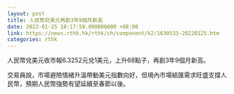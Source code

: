 ```yaml
---
layout: post
title: 人民幣兌美元再創3年9個月新高
date: 2022-01-25 18:17:59.000000000 +08:00
link: https://news.rthk.hk/rthk/ch/component/k2/1630533-20220125.htm
categories: rthk
---
```


人民幣兌美元收市報6.3252元兌1美元，上升68點子，再創3年9個月新高。

交易員說，市場避險情緒升溫帶動美元指數向好，但境內市場結匯需求旺盛支撐人民幣，預期人民幣強勢有望延續至春節以後。
